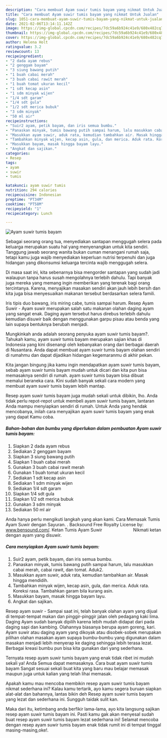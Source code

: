 ```yaml
---
description: "Cara membuat Ayam suwir tumis bayam yang nikmat Untuk Jualan"
title: "Cara membuat Ayam suwir tumis bayam yang nikmat Untuk Jualan"
slug: 1051-cara-membuat-ayam-suwir-tumis-bayam-yang-nikmat-untuk-jualan
date: 2021-02-06T13:14:11.142Z
image: https://img-global.cpcdn.com/recipes/7dc59a6b924c41e9/680x482cq70/ayam-suwir-tumis-bayam-foto-resep-utama.jpg
thumbnail: https://img-global.cpcdn.com/recipes/7dc59a6b924c41e9/680x482cq70/ayam-suwir-tumis-bayam-foto-resep-utama.jpg
cover: https://img-global.cpcdn.com/recipes/7dc59a6b924c41e9/680x482cq70/ayam-suwir-tumis-bayam-foto-resep-utama.jpg
author: Helena Holt
ratingvalue: 3.2
reviewcount: 13
recipeingredient:
- "2 dada ayam rebus"
- "2 genggam bayam"
- "3 siung bawang putih"
- "1 buah cabai merah"
- "3 buah cabai rawit merah"
- "1 buah tomat ukuran kecil"
- "1 sdt kecap asin"
- "1 sdm minyak wijen"
- "1/4 sdt garam"
- "1/4 sdt gula"
- "1/2 sdt merica bubuk"
- "3 sdm minyak"
- "50 ml air"
recipeinstructions:
- "Suir2 ayam, petik bayam, dan iris semua bumbu."
- "Panaskan minyak, tumis bawang putih sampai harum, lalu masukkan cabai merah, cabai rawit, dan tomat. Aduk2."
- "Masukkan ayam suwir, aduk rata, kemudian tambahkan air. Masak hingga mendidih."
- "Tambahkan minyak wijen, kecap asin, gula, dan merica. Aduk rata. Koreksi rasa. Tambahkan garam bila kurang asin."
- "Masukkan bayam, masak hingga bayam layu."
- "Angkat dan sajikan."
categories:
- Resep
tags:
- ayam
- suwir
- tumis

katakunci: ayam suwir tumis 
nutrition: 294 calories
recipecuisine: Indonesian
preptime: "PT34M"
cooktime: "PT58M"
recipeyield: "1"
recipecategory: Lunch

---
```



![Ayam suwir tumis bayam](https://img-global.cpcdn.com/recipes/7dc59a6b924c41e9/680x482cq70/ayam-suwir-tumis-bayam-foto-resep-utama.jpg)

Sebagai seorang orang tua, menyediakan santapan menggugah selera pada keluarga merupakan suatu hal yang menyenangkan untuk kita sendiri. Tanggung jawab seorang  wanita bukan cuman menangani rumah saja, tetapi kamu juga wajib menyediakan keperluan nutrisi terpenuhi dan juga hidangan yang dikonsumsi keluarga tercinta wajib menggugah selera.

Di masa  saat ini, kita sebenarnya bisa mengorder santapan yang sudah jadi walaupun tanpa harus susah mengolahnya terlebih dahulu. Tapi banyak juga mereka yang memang ingin memberikan yang terenak bagi orang tercintanya. Karena, menyajikan masakan sendiri akan jauh lebih bersih dan kita juga bisa menyesuaikan makanan tersebut berdasarkan selera famili. 

Iris tipis duo bawang, iris miring cabe, tumis sampai harum. Resep Ayam Suwir - Ayam suwir merupakan salah satu makanan olahan daging ayam yang sangat enak. Daging ayam tersebut harus direbus terlebih dahulu kemudian disuwir baik dengan menggunakan garpu pisau atau benda yang lain supaya bentuknya berubah menjadi.

Mungkinkah anda adalah seorang penyuka ayam suwir tumis bayam?. Tahukah kamu, ayam suwir tumis bayam merupakan sajian khas di Indonesia yang kini disenangi oleh kebanyakan orang dari berbagai daerah di Nusantara. Anda dapat membuat ayam suwir tumis bayam olahan sendiri di rumahmu dan dapat dijadikan hidangan kegemaranmu di akhir pekan.

Kita jangan bingung jika kamu ingin mendapatkan ayam suwir tumis bayam, sebab ayam suwir tumis bayam mudah untuk dicari dan kita pun bisa memasaknya sendiri di rumah. ayam suwir tumis bayam bisa dibuat memalui beraneka cara. Kini sudah banyak sekali cara modern yang membuat ayam suwir tumis bayam lebih mantap.

Resep ayam suwir tumis bayam juga mudah sekali untuk dibikin, lho. Anda tidak perlu repot-repot untuk membeli ayam suwir tumis bayam, lantaran Anda mampu menyiapkan sendiri di rumah. Untuk Anda yang hendak mencobanya, inilah cara menyajikan ayam suwir tumis bayam yang enak yang dapat Kamu coba.

<!--inarticleads1-->

##### Bahan-bahan dan bumbu yang diperlukan dalam pembuatan Ayam suwir tumis bayam:

1. Siapkan 2 dada ayam rebus
1. Sediakan 2 genggam bayam
1. Siapkan 3 siung bawang putih
1. Siapkan 1 buah cabai merah
1. Gunakan 3 buah cabai rawit merah
1. Gunakan 1 buah tomat ukuran kecil
1. Sediakan 1 sdt kecap asin
1. Sediakan 1 sdm minyak wijen
1. Sediakan 1/4 sdt garam
1. Siapkan 1/4 sdt gula
1. Siapkan 1/2 sdt merica bubuk
1. Gunakan 3 sdm minyak
1. Sediakan 50 ml air


Anda hanya perlu mengikuti langkah yang akan kami. Cara Memasak Tumis Ayam Suwir dengan Sayuran. . Backsound Free Royalty License by: www.bensound.com/. Ketan Tumis Ayam Suwir ⠀⠀⠀⠀⠀⠀⠀⠀⠀ Nikmati ketan dengan ayam yang disuwir. 

<!--inarticleads2-->

##### Cara menyiapkan Ayam suwir tumis bayam:

1. Suir2 ayam, petik bayam, dan iris semua bumbu.
1. Panaskan minyak, tumis bawang putih sampai harum, lalu masukkan cabai merah, cabai rawit, dan tomat. Aduk2.
1. Masukkan ayam suwir, aduk rata, kemudian tambahkan air. Masak hingga mendidih.
1. Tambahkan minyak wijen, kecap asin, gula, dan merica. Aduk rata. Koreksi rasa. Tambahkan garam bila kurang asin.
1. Masukkan bayam, masak hingga bayam layu.
1. Angkat dan sajikan.


Resep ayam suwir - Sampai saat ini, telah banyak olahan ayam yang dijual di tempat-tempat makan dan pinggir-pinggir jalan oleh pedagang kaki lima. Daging Ayam sudah banyak dipilih karena lebih mudah didapat dari pada daging sapi dan kambing. Olahannya biasanya berupa ayam goreng, kari. Ayam suwir atau daging ayam yang dikoyak atau disobek-sobek merupakan pilihan olahan masakan ayam supaya bumbu-bumbu yang digunakan dalam masakan menjadi lebih menyerap ke daging sehingga lebih terasa lezat. Berbagai kreasi bumbu pun bisa kita gunakan dari yang sederhana. 

Ternyata resep ayam suwir tumis bayam yang enak tidak ribet ini mudah sekali ya! Anda Semua dapat memasaknya. Cara buat ayam suwir tumis bayam Sangat sesuai sekali buat kita yang baru mau belajar memasak maupun juga untuk kalian yang telah lihai memasak.

Apakah kamu mau mencoba membikin resep ayam suwir tumis bayam nikmat sederhana ini? Kalau kamu tertarik, ayo kamu segera buruan siapkan alat-alat dan bahannya, lantas bikin deh Resep ayam suwir tumis bayam yang lezat dan sederhana ini. Sungguh taidak sulit kan. 

Maka dari itu, ketimbang anda berfikir lama-lama, ayo kita langsung sajikan resep ayam suwir tumis bayam ini. Pasti kamu gak akan menyesal sudah buat resep ayam suwir tumis bayam lezat sederhana ini! Selamat mencoba dengan resep ayam suwir tumis bayam enak tidak rumit ini di tempat tinggal masing-masing,oke!.

